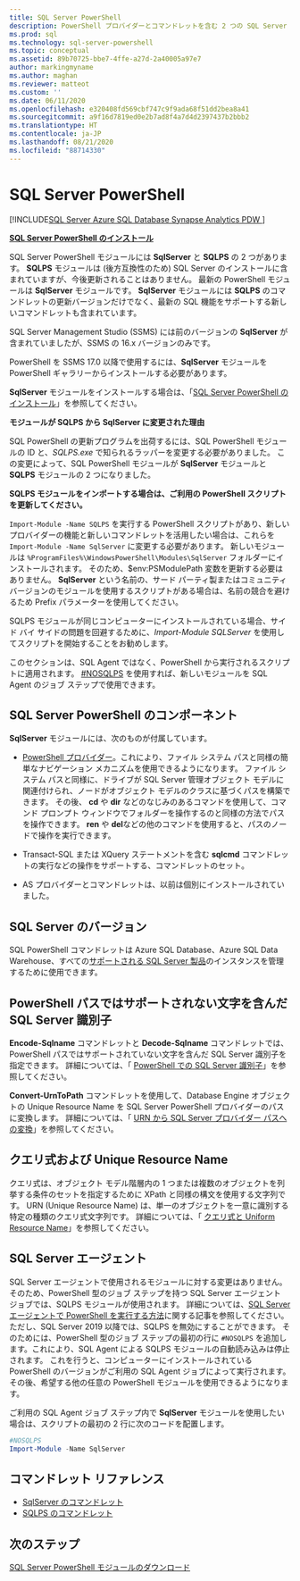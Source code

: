 ```yaml
---
title: SQL Server PowerShell
description: PowerShell プロバイダーとコマンドレットを含む 2 つの SQL Server PowerShell モジュール (SqlServer と SQLPS) について説明します。
ms.prod: sql
ms.technology: sql-server-powershell
ms.topic: conceptual
ms.assetid: 89b70725-bbe7-4ffe-a27d-2a40005a97e7
author: markingmyname
ms.author: maghan
ms.reviewer: matteot
ms.custom: ''
ms.date: 06/11/2020
ms.openlocfilehash: e320408fd569cbf747c9f9ada68f51dd2bea8a41
ms.sourcegitcommit: a9f16d7819ed0e2b7ad8f4a7d4d2397437b2bbb2
ms.translationtype: HT
ms.contentlocale: ja-JP
ms.lasthandoff: 08/21/2020
ms.locfileid: "88714330"
---
```

# <a name="sql-server-powershell"></a>SQL Server PowerShell

[!INCLUDE[SQL Server Azure SQL Database Synapse Analytics PDW ](../includes/applies-to-version/sql-asdb-asdbmi-asa-pdw.md)]

**[SQL Server PowerShell のインストール](download-sql-server-ps-module.md)**

SQL Server PowerShell モジュールには **SqlServer** と **SQLPS** の 2 つがあります。 **SQLPS** モジュールは (後方互換性のため) SQL Server のインストールに含まれていますが、今後更新されることはありません。 最新の PowerShell モジュールは **SqlServer** モジュールです。 **SqlServer** モジュールには **SQLPS** のコマンドレットの更新バージョンだけでなく、最新の SQL 機能をサポートする新しいコマンドレットも含まれています。  

SQL Server Management Studio (SSMS) には前のバージョンの **SqlServer** が含まれていましたが、SSMS の 16.x バージョンのみです。

PowerShell を SSMS 17.0 以降で使用するには、**SqlServer** モジュールを PowerShell ギャラリーからインストールする必要があります。

**SqlServer** モジュールをインストールする場合は、「[SQL Server PowerShell のインストール](download-sql-server-ps-module.md)」を参照してください。

**モジュールが SQLPS から SqlServer に変更された理由**

SQL PowerShell の更新プログラムを出荷するには、SQL PowerShell モジュールの ID と、*SQLPS.exe* で知られるラッパーを変更する必要がありました。 この変更によって、SQL PowerShell モジュールが **SqlServer** モジュールと **SQLPS** モジュールの 2 つになりました。  

**SQLPS モジュールをインポートする場合は、ご利用の PowerShell スクリプトを更新してください。**

`Import-Module -Name SQLPS` を実行する PowerShell スクリプトがあり、新しいプロバイダーの機能と新しいコマンドレットを活用したい場合は、これらを `Import-Module -Name SqlServer` に変更する必要があります。 新しいモジュールは `%ProgramFiles%\WindowsPowerShell\Modules\SqlServer` フォルダーにインストールされます。 そのため、$env:PSModulePath 変数を更新する必要はありません。 **SqlServer** という名前の、サード パーティ製またはコミュニティ バージョンのモジュールを使用するスクリプトがある場合は、名前の競合を避けるため Prefix パラメーターを使用してください。

SQLPS モジュールが同じコンピューターにインストールされている場合、サイド バイ サイドの問題を回避するために、*Import-Module SQLServer* を使用してスクリプトを開始することをお勧めします。

このセクションは、SQL Agent ではなく、PowerShell から実行されるスクリプトに適用されます。 [#NOSQLPS](#sql-server-agent) を使用すれば、新しいモジュールを SQL Agent のジョブ ステップで使用できます。

## <a name="sql-server-powershell-components"></a>SQL Server PowerShell のコンポーネント

**SqlServer** モジュールには、次のものが付属しています。

- [PowerShell プロバイダー](https://docs.microsoft.com/powershell/module/microsoft.powershell.core/about/about_providers)。これにより、ファイル システム パスと同様の簡単なナビゲーション メカニズムを使用できるようになります。 ファイル システム パスと同様に、ドライブが SQL Server 管理オブジェクト モデルに関連付けられ、ノードがオブジェクト モデルのクラスに基づくパスを構築できます。 その後、 **cd** や **dir** などのなじみのあるコマンドを使用して、コマンド プロンプト ウィンドウでフォルダーを操作するのと同様の方法でパスを操作できます。 **ren** や **del**などの他のコマンドを使用すると、パスのノードで操作を実行できます。

- Transact-SQL または XQuery ステートメントを含む **sqlcmd** コマンドレットの実行などの操作をサポートする、コマンドレットのセット。  

- AS プロバイダーとコマンドレットは、以前は個別にインストールされていました。

## <a name="sql-server-versions"></a>SQL Server のバージョン

SQL PowerShell コマンドレットは Azure SQL Database、Azure SQL Data Warehouse、すべての[サポートされる SQL Server 製品](https://support.microsoft.com/lifecycle/search/1044)のインスタンスを管理するために使用できます。

## <a name="sql-server-identifiers-that-contain-characters-not-supported-in-powershell-paths"></a>PowerShell パスではサポートされない文字を含んだ SQL Server 識別子

**Encode-Sqlname** コマンドレットと **Decode-Sqlname** コマンドレットでは、PowerShell パスではサポートされていない文字を含んだ SQL Server 識別子を指定できます。 詳細については、「 [PowerShell での SQL Server 識別子](sql-server-identifiers-in-powershell.md)」を参照してください。

**Convert-UrnToPath** コマンドレットを使用して、Database Engine オブジェクトの Unique Resource Name を SQL Server PowerShell プロバイダーのパスに変換します。 詳細については、「 [URN から SQL Server プロバイダー パスへの変換](https://docs.microsoft.com/powershell/module/sqlserver/Convert-UrnToPath)」を参照してください。
  
## <a name="query-expressions-and-unique-resource-names"></a>クエリ式および Unique Resource Name  

クエリ式は、オブジェクト モデル階層内の 1 つまたは複数のオブジェクトを列挙する条件のセットを指定するために XPath と同様の構文を使用する文字列です。 URN (Unique Resource Name) は、単一のオブジェクトを一意に識別する特定の種類のクエリ式文字列です。 詳細については、「 [クエリ式と Uniform Resource Name](query-expressions-and-uniform-resource-names.md)」を参照してください。

## <a name="sql-server-agent"></a>SQL Server エージェント

SQL Server エージェントで使用されるモジュールに対する変更はありません。 そのため、PowerShell 型のジョブ ステップを持つ SQL Server エージェント ジョブでは、SQLPS モジュールが使用されます。 詳細については、[SQL Server エージェントで PowerShell を実行する方法](run-windows-powershell-steps-in-sql-server-agent.md)に関する記事を参照してください。 ただし、SQL Server 2019 以降では、SQLPS を無効にすることができます。 そのためには、PowerShell 型のジョブ ステップの最初の行に `#NOSQLPS` を追加します。これにより、SQL Agent による SQLPS モジュールの自動読み込みは停止されます。 これを行うと、コンピューターにインストールされている PowerShell のバージョンがご利用の SQL Agent ジョブによって実行されます。その後、希望する他の任意の PowerShell モジュールを使用できるようになります。

ご利用の SQL Agent ジョブ ステップ内で **SqlServer** モジュールを使用したい場合は、スクリプトの最初の 2 行に次のコードを配置します。

```powershell
#NOSQLPS
Import-Module -Name SqlServer
```

## <a name="cmdlet-reference"></a>コマンドレット リファレンス

- [SqlServer のコマンドレット](https://docs.microsoft.com/powershell/module/sqlserver)
- [SQLPS のコマンドレット](https://docs.microsoft.com/powershell/module/sqlps)

## <a name="next-steps"></a>次のステップ

[SQL Server PowerShell モジュールのダウンロード](download-sql-server-ps-module.md)
